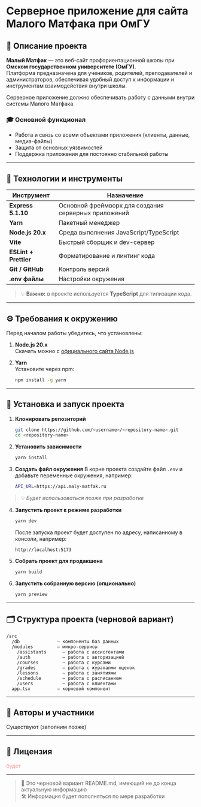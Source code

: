 # Серверное приложение для сайта Малого Матфака при ОмГУ

## 📖 Описание проекта

**Малый Матфак** — это веб-сайт профориентационной школы при **Омском государственном университете (ОмГУ)**.  
Платформа предназначена для учеников, родителей, преподавателей и администраторов, обеспечивая удобный доступ к информации и инструментам взаимодействия внутри школы.

Серверное приложение должно обеспечивать работу с данными внутри системы Малого Матфака

### 🎓 Основной функционал

- Работа и связь со всеми объектами приложения (клиенты, данные, медиа-файлы)
- Защита от основных уязвимостей
- Поддержка приложения для постоянно стабильной работы

---

## 🧰 Технологии и инструменты

| Инструмент | Назначение |
|-------------|------------|
| **Express 5.1.10** | Основной фреймворк для создания серверных приложений |
| **Yarn** | Пакетный менеджер |
| **Node.js 20.x** | Среда выполнения JavaScript/TypeScript |
| **Vite** | Быстрый сборщик и dev-сервер |
| **ESLint + Prettier** | Форматирование и линтинг кода |
| **Git / GitHub** | Контроль версий |
| **.env файлы** | Настройки окружения |

> 💡 **Важно:** в проекте используется **TypeScript** для типизации кода.

---

## ⚙️ Требования к окружению

Перед началом работы убедитесь, что установлены:

1. **Node.js 20.x**  
   Скачать можно с [официального сайта Node.js](https://nodejs.org/)

2. **Yarn**  
   Установите через npm:
   ```bash
   npm install -g yarn
   ```

---

## 🚀 Установка и запуск проекта

1. **Клонировать репозиторий**
   ```bash
   git clone https://github.com/<username>/<repository-name>.git
   cd <repository-name>
   ```

2. **Установить зависимости**
   ```bash
   yarn install
   ```

3. **Создать файл окружения**
   В корне проекта создайте файл `.env` и добавьте переменные окружения, например:
   ```bash
   API_URL=https://api.maly-matfak.ru
   ```
> 💡 *Будет использоваться позже при разработке*

4. **Запустить проект в режиме разработки**
   ```bash
   yarn dev
   ```
   После запуска проект будет доступен по адресу, написанному в консоли, например:
   ```
   http://localhost:5173
   ```

5. **Собрать проект для продакшена**
   ```bash
   yarn build
   ```

6. **Запустить собранную версию (опционально)**
   ```bash
   yarn preview
   ```

---

## 🗂️ Структура проекта (черновой вариант)

```
/src
  /db              — компоненты баз данных
  /modules         — микро-сервисы
    /assistants      — работа с ассистентами
    /auth            — работа с авторизацией
    /courses         — работа с курсами
    /grades          — работа с жураналми оценок
    /lessons         — работа с занятиями
    /schedule        — работа с расписанием
    /users           — работа с клиентами
  app.tsx          — корневой компонент
```

---

## 👥 Авторы и участники

Существуют (заполним позже)

---

## 🪪 Лицензия

<span style="color:#ff9292">будет</span>

---

> 💬 Это черновой вариант README.md, имеющий не до конца актуальную информацию  
> 🛠 Информация будет пополняться по мере разработки

